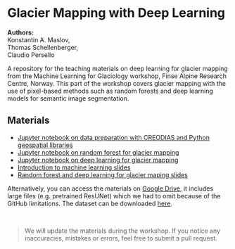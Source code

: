 # Glacier Mapping with Deep Learning

**Authors:** <br/>
Konstantin A. Maslov, <br/>
Thomas Schellenberger, <br/>
Claudio Persello

A repository for the teaching materials on deep learning for glacier mapping from the Machine Learning for Glaciology workshop, Finse Alpine Research Centre, Norway. This part of the workshop covers glacier mapping with the use of pixel-based methods such as random forests and deep learning models for semantic image segmentation.

## Materials

- [Jupyter notebook on data preparation with CREODIAS and Python geospatial libraries](https://github.com/Machine-Learning-in-Glaciology-Workshop/Glacier-Mapping-with-Deep-Learning/blob/main/data_preprocessing.ipynb)
- [Jupyter notebook on random forest for glacier mapping](https://github.com/Machine-Learning-in-Glaciology-Workshop/Glacier-Mapping-with-Deep-Learning/blob/main/random_forest.ipynb)
- [Jupyter notebook on deep learning for glacier mapping](https://github.com/Machine-Learning-in-Glaciology-Workshop/Glacier-Mapping-with-Deep-Learning/blob/main/deep_learning.ipynb)
- [Introduction to machine learning slides](https://github.com/Machine-Learning-in-Glaciology-Workshop/Glacier-Mapping-with-Deep-Learning/blob/main/Introduction_to_Machine_Learning.pdf)
- [Random forest and deep learning for glacier maping slides](https://github.com/Machine-Learning-in-Glaciology-Workshop/Glacier-Mapping-with-Deep-Learning/blob/main/Random_Forest_and_Deep_Learning_for_Glacier_Mapping.pdf)

Alternatively, you can access the materials on [Google Drive](https://drive.google.com/file/d/1JqCdwDY1FccrwvEjAxkKTwrEY45wb19M/view?usp=share_link), it includes large files (e.g. pretrained ResUNet) which we had to omit because of the GitHub limitations. The dataset can be downloaded [here](https://drive.google.com/file/d/1eabr-gV0TXXHxdVR3bwpXeQHl-uMudt5/view?usp=sharing).

<br/>

> We will update the materials during the workshop. If you notice any inaccuracies, mistakes or errors, feel free to submit a pull request.
